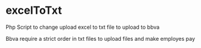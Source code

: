 # excelToTxt
Php Script to change upload excel to txt file to upload to bbva

Bbva require a strict order in txt files to upload files and make employes pay
